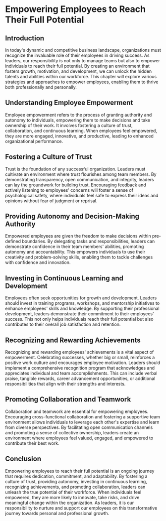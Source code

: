 # Empowering Employees to Reach Their Full Potential

## Introduction

In today's dynamic and competitive business landscape, organizations must recognize the invaluable role of their employees in driving success. As leaders, our responsibility is not only to manage teams but also to empower individuals to reach their full potential. By creating an environment that fosters growth, motivation, and development, we can unlock the hidden talents and abilities within our workforce. This chapter will explore various strategies and approaches to empower employees, enabling them to thrive both professionally and personally.

## Understanding Employee Empowerment

Employee empowerment refers to the process of granting authority and autonomy to individuals, empowering them to make decisions and take ownership of their work. It involves fostering a culture of trust, collaboration, and continuous learning. When employees feel empowered, they are more engaged, innovative, and productive, leading to enhanced organizational performance.

## Fostering a Culture of Trust

Trust is the foundation of any successful organization. Leaders must cultivate an environment where trust flourishes among team members. By demonstrating transparency, open communication, and integrity, leaders can lay the groundwork for building trust. Encouraging feedback and actively listening to employees' concerns will foster a sense of psychological safety, where individuals feel safe to express their ideas and opinions without fear of judgment or reprisal.

## Providing Autonomy and Decision-Making Authority

Empowered employees are given the freedom to make decisions within pre-defined boundaries. By delegating tasks and responsibilities, leaders can demonstrate confidence in their team members' abilities, promoting autonomy and accountability. This empowers individuals to use their creativity and problem-solving skills, enabling them to tackle challenges with confidence and innovation.

## Investing in Continuous Learning and Development

Employees often seek opportunities for growth and development. Leaders should invest in training programs, workshops, and mentorship initiatives to enhance employees' skills and knowledge. By supporting their professional development, leaders demonstrate their commitment to their employees' success. This not only helps individuals reach their full potential but also contributes to their overall job satisfaction and retention.

## Recognizing and Rewarding Achievements

Recognizing and rewarding employees' achievements is a vital aspect of empowerment. Celebrating successes, whether big or small, reinforces a positive work culture and encourages employee motivation. Leaders should implement a comprehensive recognition program that acknowledges and appreciates individual and team accomplishments. This can include verbal praise, tangible rewards, career advancement opportunities, or additional responsibilities that align with their strengths and interests.

## Promoting Collaboration and Teamwork

Collaboration and teamwork are essential for empowering employees. Encouraging cross-functional collaboration and fostering a supportive team environment allows individuals to leverage each other's expertise and learn from diverse perspectives. By facilitating open communication channels and promoting a sense of collective ownership, leaders create an environment where employees feel valued, engaged, and empowered to contribute their best work.

## Conclusion

Empowering employees to reach their full potential is an ongoing journey that requires dedication, commitment, and adaptability. By fostering a culture of trust, providing autonomy, investing in continuous learning, recognizing achievements, and promoting collaboration, leaders can unleash the true potential of their workforce. When individuals feel empowered, they are more likely to innovate, take risks, and drive meaningful change within the organization. As leaders, it is our responsibility to nurture and support our employees on this transformative journey towards personal and professional growth.
